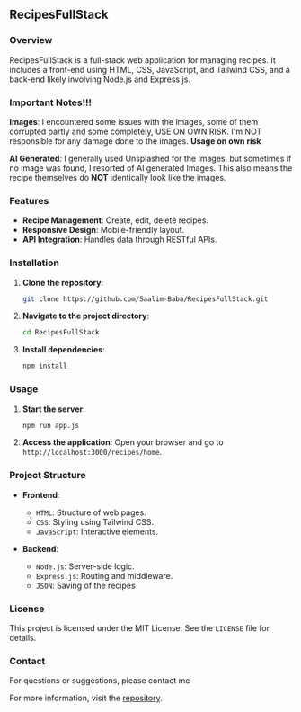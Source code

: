 ## RecipesFullStack

### Overview
RecipesFullStack is a full-stack web application for managing recipes. It includes a front-end using HTML, CSS, JavaScript, and Tailwind CSS, and a back-end likely involving Node.js and Express.js.

### Important Notes!!!
**Images**: I encountered some issues with the images, some of them corrupted partly and some completely, USE ON OWN RISK. I'm NOT responsible for any damage done to the images.
**Usage on own risk**

**AI Generated**: I generally used Unsplashed for the Images, but sometimes if no image was found, I resorted of AI generated Images.
This also means the recipe themselves do **NOT** identically look like the images.

### Features
- **Recipe Management**: Create, edit, delete recipes.
- **Responsive Design**: Mobile-friendly layout.
- **API Integration**: Handles data through RESTful APIs.

### Installation

1. **Clone the repository**:
   ```bash
   git clone https://github.com/Saalim-Baba/RecipesFullStack.git
   ```
2. **Navigate to the project directory**:
   ```bash
   cd RecipesFullStack
   ```
3. **Install dependencies**:
   ```bash
   npm install
   ```

### Usage

1. **Start the server**:
   ```bash
   npm run app.js
   ```
2. **Access the application**:
   Open your browser and go to `http://localhost:3000/recipes/home`.

### Project Structure

- **Frontend**:
  - `HTML`: Structure of web pages.
  - `CSS`: Styling using Tailwind CSS.
  - `JavaScript`: Interactive elements.

- **Backend**:
  - `Node.js`: Server-side logic.
  - `Express.js`: Routing and middleware.
  - `JSON`: Saving of the recipes

### License
This project is licensed under the MIT License. See the `LICENSE` file for details.

### Contact
For questions or suggestions, please contact me

For more information, visit the [repository](https://github.com/milaasHD/RecipesFullStack).

